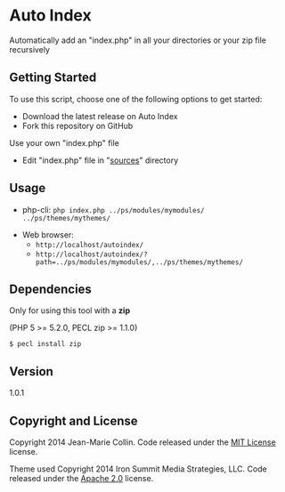 Auto Index
=========

Automatically add an "index.php" in all your directories or your zip file recursively

## Getting Started

To use this script, choose one of the following options to get started:
* Download the latest release on Auto Index
* Fork this repository on GitHub

Use your own "index.php" file
* Edit "index.php" file in "[sources](https://github.com/jmcollin/autoindex/tree/master/sources)" directory

## Usage

- php-cli: `php index.php ../ps/modules/mymodules/ ../ps/themes/mythemes/`
* Web browser:
  - `http://localhost/autoindex/`
  - `http://localhost/autoindex/?path=../ps/modules/mymodules/,../ps/themes/mythemes/`

## Dependencies

Only for using this tool with a **zip**

(PHP 5 >= 5.2.0, PECL zip >= 1.1.0)

```
$ pecl install zip
```

## Version
1.0.1

## Copyright and License

Copyright 2014 Jean-Marie Collin. Code released under the [MIT License](https://github.com/jmcollin/autoindex/blob/master/LICENSE) license.

Theme used Copyright 2014 Iron Summit Media Strategies, LLC. Code released under the [Apache 2.0](https://github.com/IronSummitMedia/startbootstrap-freelancer/blob/gh-pages/LICENSE) license.
